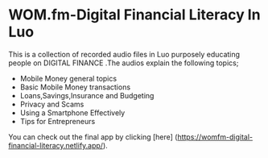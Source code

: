 # WOM.fm-Digital Financial Literacy In Luo

This is a collection of recorded audio files in Luo purposely educating people on DIGITAL FINANCE .The audios explain the following topics;

- Mobile Money general topics
- Basic Mobile Money transactions
- Loans,Savings,Insurance and Budgeting
- Privacy and Scams
- Using a Smartphone Effectively
- Tips for Entrepreneurs 

You can check out the final app by clicking [here] (https://womfm-digital-financial-literacy.netlify.app/). 

